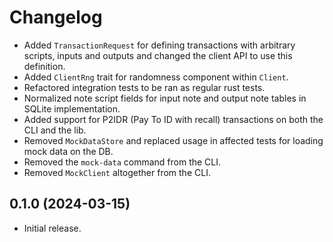 # Changelog

* Added `TransactionRequest` for defining transactions with arbitrary scripts, inputs and outputs and changed the client API to use this definition.
* Added `ClientRng` trait for randomness component within `Client`.
* Refactored integration tests to be ran as regular rust tests.
* Normalized note script fields for input note and output note tables in SQLite implementation.
* Added support for P2IDR (Pay To ID with recall) transactions on both the CLI and the lib.
* Removed `MockDataStore` and replaced usage in affected tests for loading mock data on the DB.
* Removed the `mock-data` command from the CLI.
* Removed `MockClient` altogether from the CLI.

## 0.1.0 (2024-03-15)

* Initial release.
